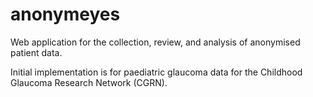 anonymeyes
==========
Web application for the collection, review, and analysis of anonymised patient data.

Initial implementation is for paediatric glaucoma data for the Childhood Glaucoma Research Network (CGRN).
